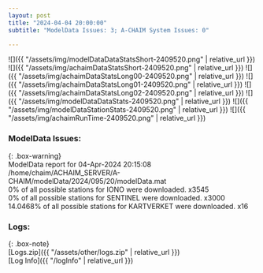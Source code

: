 ```yaml
---
layout: post
title: "2024-04-04 20:00:00"
subtitle: "ModelData Issues: 3; A-CHAIM System Issues: 0"

---
```


![]({{ "/assets/img/modelDataDataStatsShort-2409520.png" | relative_url }})
![]({{ "/assets/img/achaimDataStatsShort-2409520.png" | relative_url }})
![]({{ "/assets/img/achaimDataStatsLong00-2409520.png" | relative_url }})
![]({{ "/assets/img/achaimDataStatsLong01-2409520.png" | relative_url }})
![]({{ "/assets/img/achaimDataStatsLong02-2409520.png" | relative_url }})
![]({{ "/assets/img/modelDataDataStats-2409520.png" | relative_url }})
![]({{ "/assets/img/modelDataStationStats-2409520.png" | relative_url }})
![]({{ "/assets/img/achaimRunTime-2409520.png" | relative_url }})


### ModelData Issues:  
  
{: .box-warning}  
 ModelData report for 04-Apr-2024 20:15:08   
 /home/chaim/ACHAIM_SERVER/A-CHAIM/modelData/2024/095/20/modelData.mat   
 0% of all possible stations for IONO were downloaded. x3545   
 0% of all possible stations for SENTINEL were downloaded. x3000   
 14.0468% of all possible stations for KARTVERKET were downloaded. x16   
  


### Logs:  
  
{: .box-note}  
[Logs.zip]({{ "/assets/other/logs.zip" | relative_url }})  
[Log Info]({{ "/logInfo" | relative_url }})  
